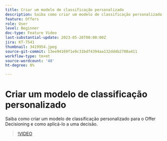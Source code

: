 ```yaml
---
title: Criar um modelo de classificação personalizado
description: Saiba como criar um modelo de classificação personalizado para o Offer Decisioning e como aplicá-lo a uma decisão.
feature: Offers
role: User
level: Beginner
doc-type: Feature Video
last-substantial-update: 2023-05-26T00:00:00Z
jira: KT-7541
thumbnail: 3419954.jpeg
source-git-commit: 13ee94169f1e9c31bdf4394aa132dd4b2700a411
workflow-type: tm+mt
source-wordcount: '48'
ht-degree: 0%

---
```



# Criar um modelo de classificação personalizado

Saiba como criar um modelo de classificação personalizado para o Offer Decisioning e como aplicá-lo a uma decisão.

>[!VIDEO](https://video.tv.adobe.com/v/3419954/?learn=on)
